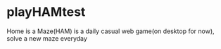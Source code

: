 # playHAMtest
Home is a Maze(HAM) is a daily casual web game(on desktop for now), solve a new maze everyday

